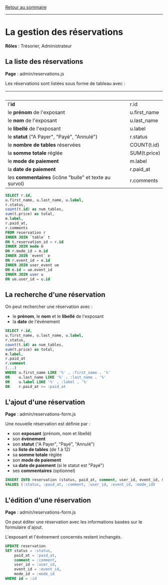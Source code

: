 [Retour au sommaire](README.md)

***

# La gestion des réservations

**Rôles** : Trésorier, Administrateur

## La liste des réservations

**Page** : admin/reservations.js

Les réservations sont listées sous forme de tableau avec :

|<br />||
|-|-|
l'**id**|r.id
le **prénom** de l'exposant|u.first_name
le **nom** de l'exposant|u.last_name
le **libellé** de l'exposant|u.label
le **statut** ("A Payer", "Payé", "Annulé")|r.status
le **nombre de tables** réservées|COUNT(t.id)
la **somme totale** réglée|SUM(t.price)
le **mode de paiement**|m.label
la **date de paiement**|r.paid_at
les **commentaires** (icône "bulle" et texte au survol)|r.comments

```sql
SELECT r.id, 
u.first_name, u.last_name, u.label, 
r.status,
count(t.id) as num_tables,
sum(t.price) as total,
m.label,
r.paid_at,
r.comments
FROM reservation r
INNER JOIN `table` t
ON t.reservation_id = r.id
INNER JOIN mode m
ON r.mode_id = m.id
INNER JOIN `event` e
ON r.event_id = e.id
INNER JOIN user_event ue
ON e.id = ue.event_id
INNER JOIN user u
ON ue.user_id = u.id
```

## La recherche d'une réservation

On peut rechercher une réservation avec :

- le **prénom**, le **nom** et le **libellé** de l'exposant
- la **date** de l'événement

```sql
SELECT r.id, 
u.first_name, u.last_name, u.label, 
r.status,
count(t.id) as num_tables,
sum(t.price) as total,
m.label,
r.paid_at
r.comment
(...)
WHERE u.first_name LIKE '%' . :first_name . '%'
OR    u.last_name LIKE '%' . :last_name . '%'
OR    u.label LIKE '%' . :label . '%'
OR    r.paid_at >= :paid_at
```

## L'ajout d'une réservation

**Page** : admin/reservations-form.js

Une nouvelle réservation est définie par :

- son **exposant** (prénom, nom et libellé)
- son **événement**
- son **statut** ("A Payer", "Payé", "Annulé")
- sa **liste de tables** (de 1 à 12)
- sa **somme totale** réglée
- son **mode de paiement**
- sa **date de paiement** (si le statut est "Payé")
- ses **commentaires** (optionnel)

```sql
INSERT INTO reservation (status, paid_at, comment, user_id, event_id, mode_id)
VALUES (:status, :paid_at, :comment, :user_id, :event_id, :mode_id)
```

## L'édition d'une réservation

**Page** : admin/reservations-form.js

On peut éditer une réservation avec les informations basées sur le formulaire d'ajout.

L'exposant et l'événement concernés restent inchangés.

```sql
UPDATE reservation 
SET status = :status,
    paid_at = :paid_at, 
    comment = :comment, 
    user_id = :user_id, 
    event_id = :event_id, 
    mode_id = :mode_id
WHERE id = :id
```